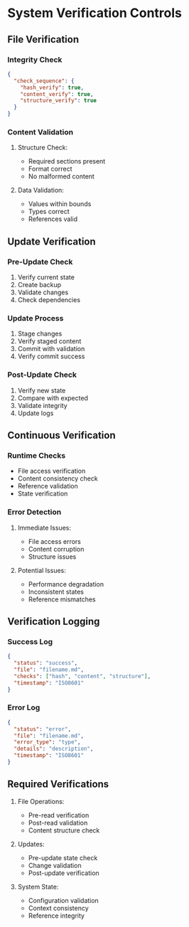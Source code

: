 # System Verification Controls

## File Verification

### Integrity Check
```json
{
  "check_sequence": {
    "hash_verify": true,
    "content_verify": true,
    "structure_verify": true
  }
}
```

### Content Validation
1. Structure Check:
   - Required sections present
   - Format correct
   - No malformed content

2. Data Validation:
   - Values within bounds
   - Types correct
   - References valid

## Update Verification

### Pre-Update Check
1. Verify current state
2. Create backup
3. Validate changes
4. Check dependencies

### Update Process
1. Stage changes
2. Verify staged content
3. Commit with validation
4. Verify commit success

### Post-Update Check
1. Verify new state
2. Compare with expected
3. Validate integrity
4. Update logs

## Continuous Verification

### Runtime Checks
- File access verification
- Content consistency check
- Reference validation
- State verification

### Error Detection
1. Immediate Issues:
   - File access errors
   - Content corruption
   - Structure issues

2. Potential Issues:
   - Performance degradation
   - Inconsistent states
   - Reference mismatches

## Verification Logging

### Success Log
```json
{
  "status": "success",
  "file": "filename.md",
  "checks": ["hash", "content", "structure"],
  "timestamp": "ISO8601"
}
```

### Error Log
```json
{
  "status": "error",
  "file": "filename.md",
  "error_type": "type",
  "details": "description",
  "timestamp": "ISO8601"
}
```

## Required Verifications
1. File Operations:
   - Pre-read verification
   - Post-read validation
   - Content structure check

2. Updates:
   - Pre-update state check
   - Change validation
   - Post-update verification

3. System State:
   - Configuration validation
   - Context consistency
   - Reference integrity